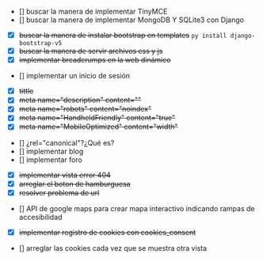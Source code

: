 - [] buscar la manera de implementar TinyMCE
- [] buscar la manera de implementar MongoDB Y SQLite3 con Django
- [x] ~~buscar la manera de instalar bootstrap en templates~~ `py install django-bootstrap-v5`
- [x] ~~buscar la manera de servir archivos css y js~~
- [x] ~~implementar breadcrumps en la web dinámico~~
- [] implementar un inicio de sesión
- [x] ~~tittle~~  
- [x] ~~meta name="description" content=""~~
- [x] ~~meta name="robots" content="noindex"~~
- [x] ~~meta name="HandheldFriendly" content="true"~~
- [x] ~~meta name="MobileOptimized" content="width"~~
- [] ¿rel="canonical"?¿Qué es?
- [] implementar blog
- [] implementar foro
- [x] ~~implementar vista error 404~~
- [x] ~~arreglar el boton de hamburguesa~~
- [x] ~~resolver problema de url~~
- [] API de google maps para crear mapa interactivo indicando rampas de accesibilidad
- [x] ~~implementar registro de cookies con cookies_consent~~
- [] arreglar las cookies cada vez que se muestra otra vista